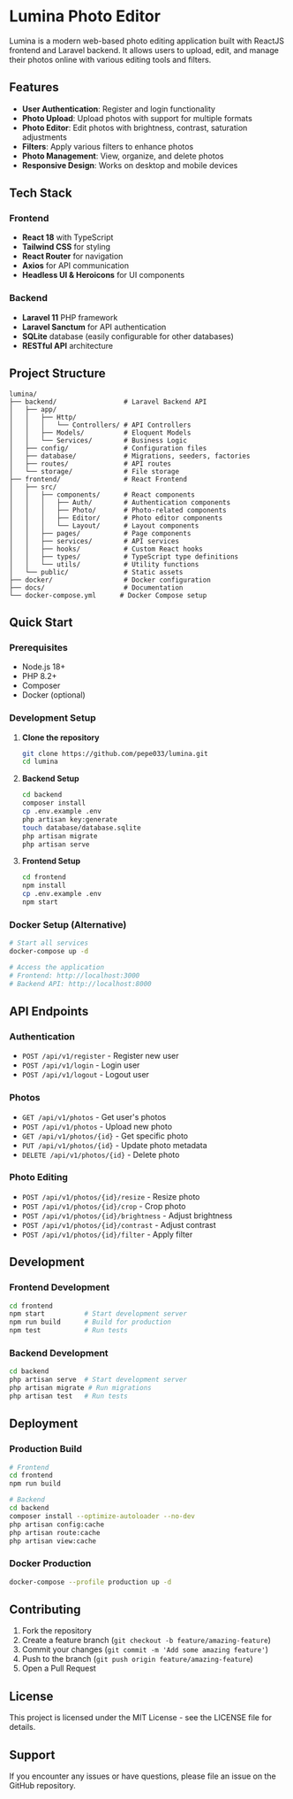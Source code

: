 # Lumina Photo Editor

Lumina is a modern web-based photo editing application built with ReactJS frontend and Laravel backend. It allows users to upload, edit, and manage their photos online with various editing tools and filters.

## Features

- **User Authentication**: Register and login functionality
- **Photo Upload**: Upload photos with support for multiple formats
- **Photo Editor**: Edit photos with brightness, contrast, saturation adjustments
- **Filters**: Apply various filters to enhance photos
- **Photo Management**: View, organize, and delete photos
- **Responsive Design**: Works on desktop and mobile devices

## Tech Stack

### Frontend
- **React 18** with TypeScript
- **Tailwind CSS** for styling
- **React Router** for navigation
- **Axios** for API communication
- **Headless UI & Heroicons** for UI components

### Backend
- **Laravel 11** PHP framework
- **Laravel Sanctum** for API authentication
- **SQLite** database (easily configurable for other databases)
- **RESTful API** architecture

## Project Structure

```
lumina/
├── backend/                 # Laravel Backend API
│   ├── app/
│   │   ├── Http/
│   │   │   └── Controllers/ # API Controllers
│   │   ├── Models/          # Eloquent Models
│   │   └── Services/        # Business Logic
│   ├── config/              # Configuration files
│   ├── database/            # Migrations, seeders, factories
│   ├── routes/              # API routes
│   └── storage/             # File storage
├── frontend/                # React Frontend
│   ├── src/
│   │   ├── components/      # React components
│   │   │   ├── Auth/        # Authentication components
│   │   │   ├── Photo/       # Photo-related components
│   │   │   ├── Editor/      # Photo editor components
│   │   │   └── Layout/      # Layout components
│   │   ├── pages/           # Page components
│   │   ├── services/        # API services
│   │   ├── hooks/           # Custom React hooks
│   │   ├── types/           # TypeScript type definitions
│   │   └── utils/           # Utility functions
│   └── public/              # Static assets
├── docker/                  # Docker configuration
├── docs/                    # Documentation
└── docker-compose.yml      # Docker Compose setup
```

## Quick Start

### Prerequisites
- Node.js 18+
- PHP 8.2+
- Composer
- Docker (optional)

### Development Setup

1. **Clone the repository**
   ```bash
   git clone https://github.com/pepe033/lumina.git
   cd lumina
   ```

2. **Backend Setup**
   ```bash
   cd backend
   composer install
   cp .env.example .env
   php artisan key:generate
   touch database/database.sqlite
   php artisan migrate
   php artisan serve
   ```

3. **Frontend Setup**
   ```bash
   cd frontend
   npm install
   cp .env.example .env
   npm start
   ```

### Docker Setup (Alternative)

```bash
# Start all services
docker-compose up -d

# Access the application
# Frontend: http://localhost:3000
# Backend API: http://localhost:8000
```

## API Endpoints

### Authentication
- `POST /api/v1/register` - Register new user
- `POST /api/v1/login` - Login user
- `POST /api/v1/logout` - Logout user

### Photos
- `GET /api/v1/photos` - Get user's photos
- `POST /api/v1/photos` - Upload new photo
- `GET /api/v1/photos/{id}` - Get specific photo
- `PUT /api/v1/photos/{id}` - Update photo metadata
- `DELETE /api/v1/photos/{id}` - Delete photo

### Photo Editing
- `POST /api/v1/photos/{id}/resize` - Resize photo
- `POST /api/v1/photos/{id}/crop` - Crop photo
- `POST /api/v1/photos/{id}/brightness` - Adjust brightness
- `POST /api/v1/photos/{id}/contrast` - Adjust contrast
- `POST /api/v1/photos/{id}/filter` - Apply filter

## Development

### Frontend Development
```bash
cd frontend
npm start          # Start development server
npm run build      # Build for production
npm test           # Run tests
```

### Backend Development
```bash
cd backend
php artisan serve  # Start development server
php artisan migrate # Run migrations
php artisan test   # Run tests
```

## Deployment

### Production Build
```bash
# Frontend
cd frontend
npm run build

# Backend
cd backend
composer install --optimize-autoloader --no-dev
php artisan config:cache
php artisan route:cache
php artisan view:cache
```

### Docker Production
```bash
docker-compose --profile production up -d
```

## Contributing

1. Fork the repository
2. Create a feature branch (`git checkout -b feature/amazing-feature`)
3. Commit your changes (`git commit -m 'Add some amazing feature'`)
4. Push to the branch (`git push origin feature/amazing-feature`)
5. Open a Pull Request

## License

This project is licensed under the MIT License - see the LICENSE file for details.

## Support

If you encounter any issues or have questions, please file an issue on the GitHub repository.
